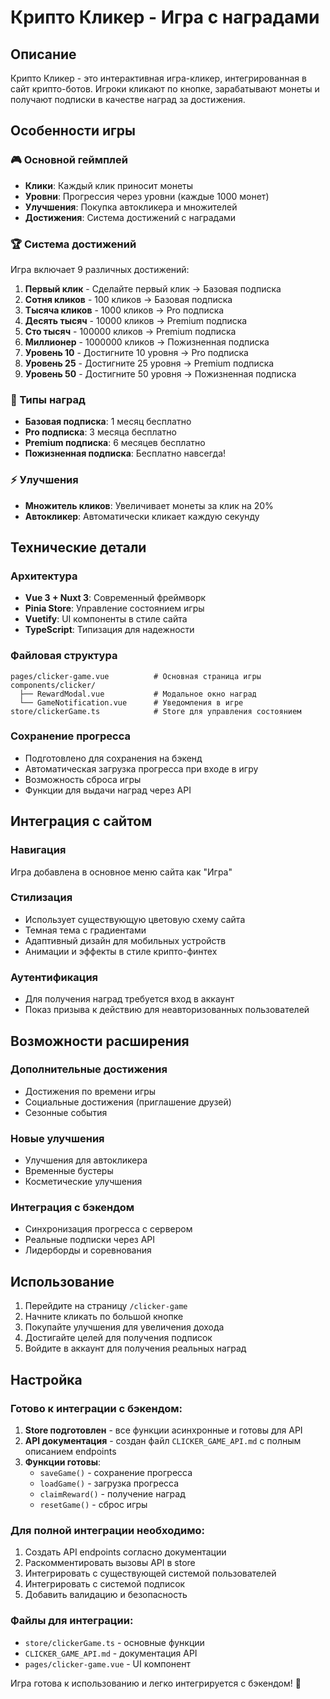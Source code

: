 # Крипто Кликер - Игра с наградами

## Описание
Крипто Кликер - это интерактивная игра-кликер, интегрированная в сайт крипто-ботов. Игроки кликают по кнопке, зарабатывают монеты и получают подписки в качестве наград за достижения.

## Особенности игры

### 🎮 Основной геймплей
- **Клики**: Каждый клик приносит монеты
- **Уровни**: Прогрессия через уровни (каждые 1000 монет)
- **Улучшения**: Покупка автокликера и множителей
- **Достижения**: Система достижений с наградами

### 🏆 Система достижений
Игра включает 9 различных достижений:

1. **Первый клик** - Сделайте первый клик → Базовая подписка
2. **Сотня кликов** - 100 кликов → Базовая подписка  
3. **Тысяча кликов** - 1000 кликов → Pro подписка
4. **Десять тысяч** - 10000 кликов → Premium подписка
5. **Сто тысяч** - 100000 кликов → Premium подписка
6. **Миллионер** - 1000000 кликов → Пожизненная подписка
7. **Уровень 10** - Достигните 10 уровня → Pro подписка
8. **Уровень 25** - Достигните 25 уровня → Premium подписка
9. **Уровень 50** - Достигните 50 уровня → Пожизненная подписка

### 🎁 Типы наград
- **Базовая подписка**: 1 месяц бесплатно
- **Pro подписка**: 3 месяца бесплатно
- **Premium подписка**: 6 месяцев бесплатно
- **Пожизненная подписка**: Бесплатно навсегда!

### ⚡ Улучшения
- **Множитель кликов**: Увеличивает монеты за клик на 20%
- **Автокликер**: Автоматически кликает каждую секунду

## Технические детали

### Архитектура
- **Vue 3 + Nuxt 3**: Современный фреймворк
- **Pinia Store**: Управление состоянием игры
- **Vuetify**: UI компоненты в стиле сайта
- **TypeScript**: Типизация для надежности

### Файловая структура
```
pages/clicker-game.vue          # Основная страница игры
components/clicker/
  ├── RewardModal.vue           # Модальное окно наград
  └── GameNotification.vue      # Уведомления в игре
store/clickerGame.ts            # Store для управления состоянием
```

### Сохранение прогресса
- Подготовлено для сохранения на бэкенд
- Автоматическая загрузка прогресса при входе в игру
- Возможность сброса игры
- Функции для выдачи наград через API

## Интеграция с сайтом

### Навигация
Игра добавлена в основное меню сайта как "Игра"

### Стилизация
- Использует существующую цветовую схему сайта
- Темная тема с градиентами
- Адаптивный дизайн для мобильных устройств
- Анимации и эффекты в стиле крипто-финтех

### Аутентификация
- Для получения наград требуется вход в аккаунт
- Показ призыва к действию для неавторизованных пользователей

## Возможности расширения

### Дополнительные достижения
- Достижения по времени игры
- Социальные достижения (приглашение друзей)
- Сезонные события

### Новые улучшения
- Улучшения для автокликера
- Временные бустеры
- Косметические улучшения

### Интеграция с бэкендом
- Синхронизация прогресса с сервером
- Реальные подписки через API
- Лидерборды и соревнования

## Использование

1. Перейдите на страницу `/clicker-game`
2. Начните кликать по большой кнопке
3. Покупайте улучшения для увеличения дохода
4. Достигайте целей для получения подписок
5. Войдите в аккаунт для получения реальных наград

## Настройка

### Готово к интеграции с бэкендом:

1. **Store подготовлен** - все функции асинхронные и готовы для API
2. **API документация** - создан файл `CLICKER_GAME_API.md` с полным описанием endpoints
3. **Функции готовы**:
   - `saveGame()` - сохранение прогресса
   - `loadGame()` - загрузка прогресса  
   - `claimReward()` - получение наград
   - `resetGame()` - сброс игры

### Для полной интеграции необходимо:

1. Создать API endpoints согласно документации
2. Раскомментировать вызовы API в store
3. Интегрировать с существующей системой пользователей
4. Интегрировать с системой подписок
5. Добавить валидацию и безопасность

### Файлы для интеграции:
- `store/clickerGame.ts` - основные функции
- `CLICKER_GAME_API.md` - документация API
- `pages/clicker-game.vue` - UI компонент

Игра готова к использованию и легко интегрируется с бэкендом! 🚀
